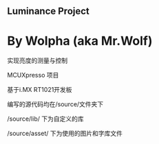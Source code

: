 ## Luminance Project
# By Wolpha (aka Mr.Wolf)
实现亮度的测量与控制

MCUXpresso 项目

基于i.MX RT1021开发板

编写的源代码均在/source/文件夹下

/source/lib/ 下为自定义的库

/source/asset/ 下为使用的图片和字库文件
